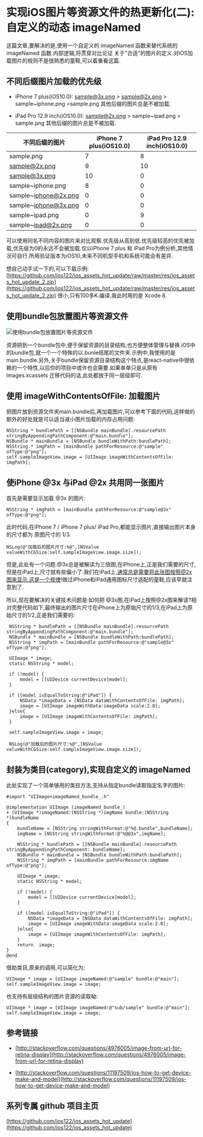# 实现iOS图片等资源文件的热更新化(二):自定义的动态 imageNamed

这篇文章,要解决的是,使用一个自定义的 imageNamed 函数来替代系统的 imageNamed 函数.内部逻辑,将贯穿对比论证 关于"合适"的图片的定义.对iOS加载图片的规则不是很熟悉的童鞋,可以着重看这篇.

## 不同后缀图片加载的优先级

* iPhone 7 plus(iOS10.0): sample@3x.png > sample@2x.png > sample~iphone.png >sample.png
其他后缀的图片总是不被加载.

* iPad Pro 12.9 inch(iOS10.0): sample@2x.png > sample~ipad.png > sample.png 其他后缀的图片总是不被加载.

不同后缀的图片|iPhone 7 plus(iOS10.0)|iPad Pro 12.9 inch(iOS10.0)
---|----|----
sample.png|7|8
sample@2x.png|9|10
sample@3x.png|10|0
sample~iphone.png|8|0
sample~iphone@2x.png|0|0
sample~iphone@3x.png|0|0
sample~ipad.png|0|9
sample~ipad@2x.png|0|0

可以使用同名不同内容的图片来对比观察.优先级从高到低.优先级较高的优先被加载,优先级为0的永远不会被加载.仅以iPhone 7 plus 和 iPad Pro为例分析,其他情况可自行.所用验证版本为iOS10,未来不同机型手机和系统可能会有差异.

想自己动手试一下的,可以下载示例: [https://github.com/ios122/ios_assets_hot_update/raw/master/res/ios_assets_hot_update_2.zip](https://github.com/ios122/ios_assets_hot_update/raw/master/res/ios_assets_hot_update_2.zip) 很小,只有100多K.编译,我此时用的是 Xcode 8.

## 使用bundle包放置图片等资源文件

![使用bundle包放置图片等资源文件](https://github.com/ios122/ios_assets_hot_update/blob/master/imgs/ios_assets_hot_update_2/001.png?raw=true)

资源把到一个bundle包中,便于保留资源的目录结构,也方便整体管理与替换.iOS中的bundle包,就一个一个特殊的以.bunle结尾的文件夹.示例中,我使用的是main.bundle.另外,关于bundle保留资源目录结构这个特点,是react-native中很依赖的一个特性,以后你的项目中或许也会需要.如果单单只是从原有 Images.xcassets 迁移代码的话,此处都放于同一层级即可.

## 使用 **imageWithContentsOfFile:** 加载图片

把图片放到资源文件夹main.bundle后,再加载图片,可以参考下面的代码,这样做的额外的好处就是可以适当减小图片加载的内存占用问题:

```oc
NSString * bundlePath = [[NSBundle mainBundle].resourcePath stringByAppendingPathComponent:@"main.bundle"];
NSBundle * mainBundle = [NSBundle bundleWithPath:bundlePath];
NSString * imgPath = [mainBundle pathForResource:@"sample" ofType:@"png"];
self.sampleImageView.image = [UIImage imageWithContentsOfFile: imgPath];
```

## 使iPhone @3x 与iPad @2x 共用同一张图片

首先是需要显示加载 @3x 的图片:

```oc
NSString * imgPath = [mainBundle pathForResource:@"sample@3x" ofType:@"png"];
```

此时代码,在iPhone 7 / iPhone 7 plus/ iPad Pro,都能显示图片,直接输出图片本身的尺寸都为 原图尺寸的 1/3.

```
NSLog(@"加载后的图片尺寸:%@",[NSValue valueWithCGSize:self.sampleImageView.image.size]);
```

但是,此处有一个问题.@3x总是被解读为三倍图,在iPhone上,正是我们需要的尺寸,但是在iPad上,尺寸就有些偏小了.我们在iPad上,通常总是需要将此张图按照@2x图来显示.这是一个规律!做过iPhone和iPad通用图标尺寸适配的童鞋,应该早就注意到了.

所以,现在要解决的关键技术问题是:如何把 @3x图,在iPad上按照@2x图来解读?相对完整代码如下,最终输出的图片尺寸在iPhone上为原始尺寸的1/3,在iPad上为原始尺寸的1/2,正是我们需要的:

```oc
 NSString * bundlePath = [[NSBundle mainBundle].resourcePath stringByAppendingPathComponent:@"main.bundle"];
 NSBundle * mainBundle = [NSBundle bundleWithPath:bundlePath];
 NSString * imgPath = [mainBundle pathForResource:@"sample@3x" ofType:@"png"];

 UIImage * image;
 static NSString * model;

 if (!model) {
     model = [[UIDevice currentDevice]model];
 }

 if ([model isEqualToString:@"iPad"]) {
     NSData *imageData = [NSData dataWithContentsOfFile: imgPath];
     image = [UIImage imageWithData:imageData scale:2.0];
 }else{
     image = [UIImage imageWithContentsOfFile: imgPath];
 }

 self.sampleImageView.image = image;

 NSLog(@"加载后的图片尺寸:%@",[NSValue valueWithCGSize:self.sampleImageView.image.size]);
```

## 封装为类目(category),实现自定义的 imageNamed

此处实现了一个简单够用的类目方法,支持从指定bundle读取指定名字的图片:

```oc
#import "UIImage+imageNamed_bundle_.h"

@implementation UIImage (imageNamed_bundle_)
+ (UIImage *)imageNamed:(NSString *)imgName bundle:(NSString *)bundleName
{
    bundleName = [NSString stringWithFormat:@"%@.bundle",bundleName];
    imgName = [NSString stringWithFormat:@"%@@3x",imgName];

    NSString * bundlePath = [[NSBundle mainBundle].resourcePath stringByAppendingPathComponent: bundleName];
    NSBundle * mainBundle = [NSBundle bundleWithPath:bundlePath];
    NSString * imgPath = [mainBundle pathForResource:imgName ofType:@"png"];

    UIImage * image;
    static NSString * model;

    if (!model) {
        model = [[UIDevice currentDevice]model];
    }

    if ([model isEqualToString:@"iPad"]) {
        NSData *imageData = [NSData dataWithContentsOfFile: imgPath];
        image = [UIImage imageWithData:imageData scale:2.0];
    }else{
        image = [UIImage imageWithContentsOfFile: imgPath];
    }
    return  image;
}
@end
```

借助类目,原来的调用,可以简化为:

```oc
UIImage * image = [UIImage imageNamed:@"sample" bundle:@"main"];
self.sampleImageView.image = image;
```

也支持有层级结构的图片资源的读取呦:

```oc
UIImage * image = [UIImage imageNamed:@"sub/sample" bundle:@"main"];
self.sampleImageView.image = image;
```

## 参考链接

* [http://stackoverflow.com/questions/4976005/image-from-url-for-retina-display](http://stackoverflow.com/questions/4976005/image-from-url-for-retina-display)

* [http://stackoverflow.com/questions/11197509/ios-how-to-get-device-make-and-model](http://stackoverflow.com/questions/11197509/ios-how-to-get-device-make-and-model)

## 系列专属 github 项目主页

[https://github.com/ios122/ios_assets_hot_update](https://github.com/ios122/ios_assets_hot_update)
